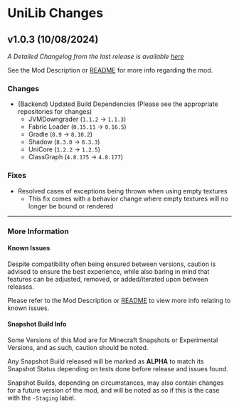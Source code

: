 # UniLib Changes

## v1.0.3 (10/08/2024)

_A Detailed Changelog from the last release is
available [here](https://gitlab.com/CDAGaming/UniLib/-/compare/release%2Fv1.0.2...release%2Fv1.0.3)_

See the Mod Description or [README](https://gitlab.com/CDAGaming/UniLib) for more info regarding the mod.

### Changes

* (Backend) Updated Build Dependencies (Please see the appropriate repositories for changes)
    * JVMDowngrader (`1.1.2` -> `1.1.3`)
    * Fabric Loader (`0.15.11` -> `0.16.5`)
    * Gradle (`8.9` -> `8.10.2`)
    * Shadow (`8.3.0` -> `8.3.3`)
    * UniCore (`1.2.2` -> `1.2.5`)
    * ClassGraph (`4.8.175` -> `4.8.177`)

### Fixes

* Resolved cases of exceptions being thrown when using empty textures
    * This fix comes with a behavior change where empty textures will no longer be bound or rendered

___

### More Information

#### Known Issues

Despite compatibility often being ensured between versions,
caution is advised to ensure the best experience, while also baring in mind that features can be adjusted, removed, or
added/iterated upon between releases.

Please refer to the Mod Description or [README](https://gitlab.com/CDAGaming/UniLib) to view more info relating
to known issues.

#### Snapshot Build Info

Some Versions of this Mod are for Minecraft Snapshots or Experimental Versions, and as such, caution should be noted.

Any Snapshot Build released will be marked as **ALPHA** to match its Snapshot Status depending on tests done before
release
and issues found.

Snapshot Builds, depending on circumstances, may also contain changes for a future version of the mod, and will be noted
as so if this is the case with the `-Staging` label.
